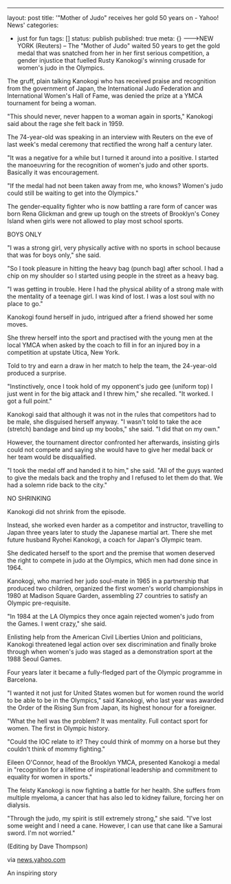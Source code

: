 ---
layout: post
title: '"Mother of Judo" receives her gold 50 years on - Yahoo! News'
categories: 
- just for fun
tags: []
status: publish
published: true
meta: {}
--->NEW YORK (Reuters) – 
The "Mother of Judo" waited 50 years to get the gold medal that was snatched from her in her first serious competition, a gender injustice that fuelled Rusty Kanokogi's winning crusade for women's judo in the 
Olympics.
                
The gruff, plain talking Kanokogi who has received praise and recognition from the government of 
Japan, the 
International Judo Federation and International Women's Hall of Fame, was denied the prize at a YMCA tournament for 
being a woman.
                
"This should never, never happen to a woman again in sports," Kanokogi said about the rage she felt back in 1959.
                
The 74-year-old was speaking in an interview with Reuters on the eve of last week's medal ceremony that rectified the wrong half a century later.
                
"It was a negative for a while but I turned it around into a positive. I started the manoeuvring for the recognition of women's judo and other sports. Basically it was encouragement.
                
"If the medal had not been taken away from me, who knows? Women's judo could still be waiting to get into the Olympics."
                
The gender-equality fighter who is now battling a rare form of cancer was born Rena Glickman and grew up tough on the streets of Brooklyn's 
Coney Island when girls were not allowed to play most school sports.
                
BOYS ONLY
                
"I was a strong girl, very physically active with no sports in school because that was for boys only," she said.
                
"So I took pleasure in hitting the heavy bag (punch bag) after school. I had a chip on my shoulder so I started using people in the street as a heavy bag.
                
"I was getting in trouble. Here I had the physical ability of a strong male with the mentality of a teenage girl. I was kind of lost. I was a lost soul with no place to go."
                
Kanokogi found herself in judo, intrigued after a friend showed her some moves.
                
She threw herself into the sport and practised with the young men at the local YMCA when asked by the coach to fill in for an injured boy in a competition at upstate 
Utica, New York.
                
Told to try and earn a draw in her match to help the team, the 24-year-old produced a surprise.
                
"Instinctively, once I took hold of my opponent's judo gee (uniform top) I just went in for the big attack and I threw him," she recalled. "It worked. I got a full point."
                
Kanokogi said that although it was not in the rules that competitors had to be male, she disguised herself anyway. "I wasn't told to take the ace (stretch) bandage and bind up my boobs," she said. "I did that on my own."
                
However, the tournament director confronted her afterwards, insisting girls could not compete and saying she would have to give her medal back or her team would be disqualified.
                
"I took the medal off and handed it to him," she said. "All of the guys wanted to give the medals back and the trophy and I refused to let them do that. We had a solemn ride back to the city."

NO SHRINKING

Kanokogi did not shrink from the episode.

Instead, she worked even harder as a competitor and instructor, travelling to 
Japan three years later to study the 
Japanese martial art. There she met future husband Ryohei Kanokogi, a coach for Japan's Olympic team.

She dedicated herself to the sport and the premise that women deserved the right to compete in judo at the 
Olympics, which men had done since in 1964.

Kanokogi, who married her judo soul-mate in 1965 in a partnership that produced two children, organized the first women's world championships in 1980 at 
Madison Square Garden, assembling 27 countries to satisfy an Olympic pre-requisite.

"In 1984 at the LA Olympics they once again rejected women's judo from the Games. I went crazy," she said.

Enlisting help from the 
American Civil Liberties Union and politicians, Kanokogi threatened legal action over sex discrimination and finally broke through when women's judo was staged as a 
demonstration sport at the 1988 Seoul Games.

Four years later it became a fully-fledged part of the Olympic programme in Barcelona.

"I wanted it not just for 
United States women but for women round the world to be able to be in the Olympics," said Kanokogi, who last year was awarded the 
Order of the Rising Sun from Japan, its highest honour for a foreigner.

"What the hell was the problem? It was mentality. 
Full contact sport for women. The first in Olympic history.

"Could the IOC relate to it? They could think of mommy on a horse but they couldn't think of mommy fighting."

Eileen O'Connor, head of the Brooklyn YMCA, presented Kanokogi a medal in "recognition for a lifetime of inspirational leadership and commitment to equality for women in sports."

The feisty Kanokogi is now fighting a battle for her health. She suffers from 
multiple myeloma, a cancer that has also led to kidney failure, forcing her on dialysis.

"Through the judo, my spirit is still extremely strong," she said. "I've lost some weight and I need a cane. However, I can use that cane like a Samurai sword. I'm not worried."

(Editing by Dave Thompson)



via 
[news.yahoo.com](http://news.yahoo.com/s/nm/20090827/od_uk_nm/oukoe_uk_judo_kanokogi)
    
An inspiring story
